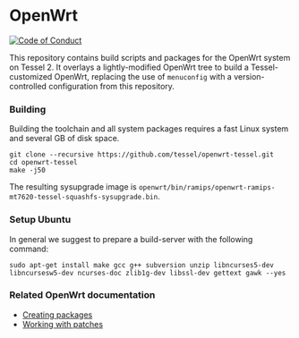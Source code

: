# OpenWrt

[![Code of Conduct](https://img.shields.io/badge/%E2%9D%A4-code%20of%20conduct-blue.svg?style=flat)](https://github.com/tessel/project/blob/master/CONDUCT.md)

This repository contains build scripts and packages for the OpenWrt system on Tessel 2. It overlays
a lightly-modified OpenWrt tree to build a Tessel-customized OpenWrt, replacing the use of
`menuconfig` with a version-controlled configuration from this repository.

### Building

Building the toolchain and all system packages requires a fast Linux system and several GB of disk
space.

```shell-script
git clone --recursive https://github.com/tessel/openwrt-tessel.git
cd openwrt-tessel
make -j50
```

The resulting sysupgrade image is
`openwrt/bin/ramips/openwrt-ramips-mt7620-tessel-squashfs-sysupgrade.bin`.

### Setup Ubuntu

In general we suggest to prepare a build-server with the following command:
```shell-script
sudo apt-get install make gcc g++ subversion unzip libncurses5-dev libncursesw5-dev ncurses-doc zlib1g-dev libssl-dev gettext gawk --yes
```

### Related OpenWrt documentation

* [Creating packages](http://wiki.openwrt.org/doc/devel/packages)
* [Working with patches](http://wiki.openwrt.org/doc/devel/patches)
